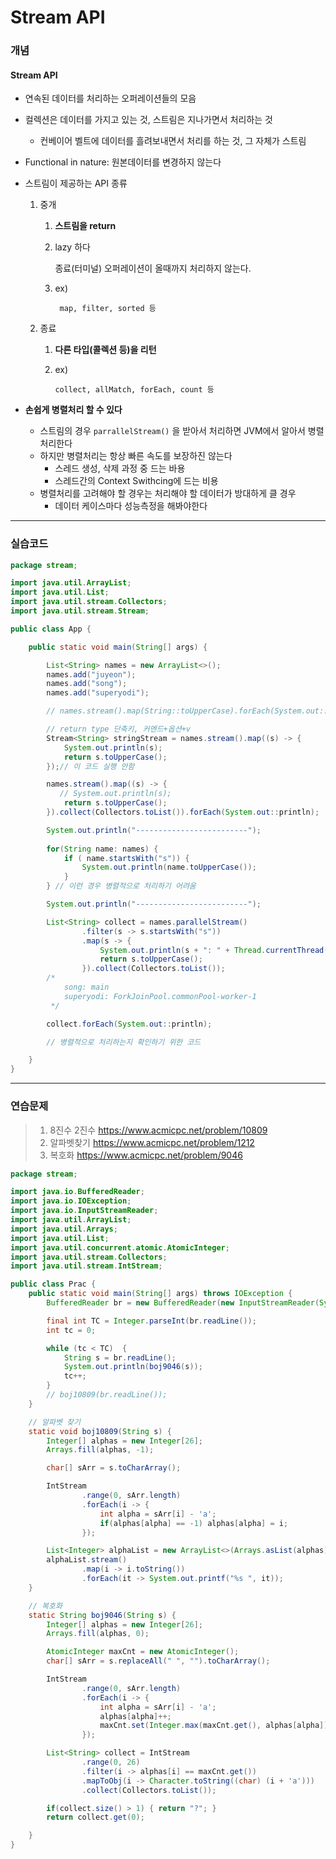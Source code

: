 # Stream API

### 개념

#### Stream API

+ 연속된 데이터를 처리하는 오퍼레이션들의 모음

+ 컬렉션은 데이터를 가지고 있는 것, 스트림은 지나가면서 처리하는 것

  + 컨베이어 벨트에 데이터를 흘려보내면서 처리를 하는 것, 그 자체가 스트림 

+ Functional in nature: 원본데이터를 변경하지 않는다

+ 스트림이 제공하는 API 종류

  1. 중개

     1. **스트림을 return**

     2. lazy 하다

        종료(터미널) 오퍼레이션이 올때까지 처리하지 않는다. 

     3. ex)

        ` map, filter, sorted 등`

  2. 종료

     1. **다른 타입(콜렉션 등)을 리턴**

     3. ex)

        `collect, allMatch, forEach, count 등` 

+ **손쉽게 병렬처리 할 수 있다**
  + 스트림의 경우 `parrallelStream()` 을 받아서 처리하면 JVM에서 알아서 병렬처리한다
  + 하지만 병렬처리는 항상 빠른 속도를 보장하진 않는다
    + 스레드 생성, 삭제 과정 중 드는 바용
    + 스레드간의 Context Swithcing에 드는 비용
  + 병렬처리를 고려해야 할 경우는 처리해야 할 데이터가 방대하게 클 경우 
    + 데이터 케이스마다 성능측정을 해봐야한다




---

### 실습코드



```java
package stream;

import java.util.ArrayList;
import java.util.List;
import java.util.stream.Collectors;
import java.util.stream.Stream;

public class App {

    public static void main(String[] args) {

        List<String> names = new ArrayList<>();
        names.add("juyeon");
        names.add("song");
        names.add("superyodi");

        // names.stream().map(String::toUpperCase).forEach(System.out::println); // 이 결과는 또 다른 스트림이 되는 것, 저 안에 있는 데이터들은 변하지 않음

        // return type 단축키, 커멘드+옵션+v
        Stream<String> stringStream = names.stream().map((s) -> {
            System.out.println(s);
            return s.toUpperCase();
        });// 이 코드 실행 안함

        names.stream().map((s) -> {
           // System.out.println(s);
            return s.toUpperCase();
        }).collect(Collectors.toList()).forEach(System.out::println);

        System.out.println("-------------------------");
        
        for(String name: names) {
            if ( name.startsWith("s")) {
                System.out.println(name.toUpperCase());
            }
        } // 이런 경우 병렬적으로 처리하기 어려움

        System.out.println("-------------------------");

        List<String> collect = names.parallelStream()
                .filter(s -> s.startsWith("s"))
                .map(s -> {
                    System.out.println(s + ": " + Thread.currentThread().getName());
                    return s.toUpperCase();
                }).collect(Collectors.toList());
        /*
            song: main
            superyodi: ForkJoinPool.commonPool-worker-1
         */

        collect.forEach(System.out::println);

        // 병렬적으로 처리하는지 확인하기 위한 코드

    }
}

```



---



### 연습문제

> 1. 8진수 2진수 https://www.acmicpc.net/problem/10809
> 2. 알파벳찾기
> https://www.acmicpc.net/problem/1212
> 3. 복호화
> https://www.acmicpc.net/problem/9046







```java
package stream;

import java.io.BufferedReader;
import java.io.IOException;
import java.io.InputStreamReader;
import java.util.ArrayList;
import java.util.Arrays;
import java.util.List;
import java.util.concurrent.atomic.AtomicInteger;
import java.util.stream.Collectors;
import java.util.stream.IntStream;

public class Prac {
    public static void main(String[] args) throws IOException {
        BufferedReader br = new BufferedReader(new InputStreamReader(System.in));

        final int TC = Integer.parseInt(br.readLine());
        int tc = 0;

        while (tc < TC)  {
            String s = br.readLine();
            System.out.println(boj9046(s));
            tc++;
        }
        // boj10809(br.readLine());
    }

    // 알파벳 찾기
    static void boj10809(String s) {
        Integer[] alphas = new Integer[26];
        Arrays.fill(alphas, -1);

        char[] sArr = s.toCharArray();

        IntStream
                .range(0, sArr.length)
                .forEach(i -> {
                    int alpha = sArr[i] - 'a';
                    if(alphas[alpha] == -1) alphas[alpha] = i;
                });

        List<Integer> alphaList = new ArrayList<>(Arrays.asList(alphas));
        alphaList.stream()
                .map(i -> i.toString())
                .forEach(it -> System.out.printf("%s ", it));
    }

    // 복호화
    static String boj9046(String s) {
        Integer[] alphas = new Integer[26];
        Arrays.fill(alphas, 0);

        AtomicInteger maxCnt = new AtomicInteger();
        char[] sArr = s.replaceAll(" ", "").toCharArray();

        IntStream
                .range(0, sArr.length)
                .forEach(i -> {
                    int alpha = sArr[i] - 'a';
                    alphas[alpha]++;
                    maxCnt.set(Integer.max(maxCnt.get(), alphas[alpha]));
                });

        List<String> collect = IntStream
                .range(0, 26)
                .filter(i -> alphas[i] == maxCnt.get())
                .mapToObj(i -> Character.toString((char) (i + 'a')))
                .collect(Collectors.toList());

        if(collect.size() > 1) { return "?"; }
        return collect.get(0);

    }
}
```

